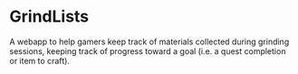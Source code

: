 # GrindLists

A webapp to help gamers keep track of materials collected during grinding
sessions, keeping track of progress toward a goal (i.e. a quest completion
or item to craft). 